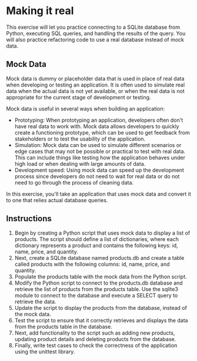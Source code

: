 # Making it real

This exercise will let you practice connecting to a SQLite database from Python, executing SQL queries, and handling the results of the query. You will also practice refactoring code to use a real database instead of mock data.

## Mock Data

Mock data is dummy or placeholder data that is used in place of real data when developing or testing an application. It is often used to simulate real data when the actual data is not yet available, or when the real data is not appropriate for the current stage of development or testing.

Mock data is useful in several ways when building an application:

- Prototyping: When prototyping an application, developers often don't have real data to work with. Mock data allows developers to quickly create a functioning prototype, which can be used to get feedback from stakeholders or to test the usability of the application.
- Simulation: Mock data can be used to simulate different scenarios or edge cases that may not be possible or practical to test with real data. This can include things like testing how the application behaves under high load or when dealing with large amounts of data.
- Development speed: Using mock data can speed up the development process since developers do not need to wait for real data or do not need to go through the process of cleaning data.

In this exercise, you'll take an application that uses mock data and convert it
to one that relies actual database queries.

## Instructions

1. Begin by creating a Python script that uses mock data to display a list of products. The script should define a list of dictionaries, where each dictionary represents a product and contains the following keys: id, name, price, and quantity.
2. Next, create a SQLite database named products.db and create a table called products with the following columns: id, name, price, and quantity.
3. Populate the products table with the mock data from the Python script.
4. Modify the Python script to connect to the products.db database and retrieve the list of products from the products table. Use the sqlite3 module to connect to the database and execute a SELECT query to retrieve the data.
5. Update the script to display the products from the database, instead of the mock data.
6. Test the script to ensure that it correctly retrieves and displays the data from the products table in the database.
7. Next, add functionality to the script such as adding new products, updating product details and deleting products from the database.
8. Finally, write test cases to check the correctness of the application using the unittest library.

